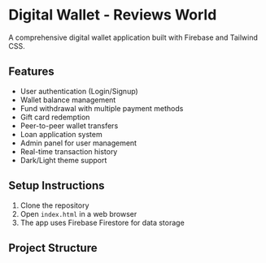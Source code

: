 # Digital Wallet - Reviews World

A comprehensive digital wallet application built with Firebase and Tailwind CSS.

## Features

- User authentication (Login/Signup)
- Wallet balance management
- Fund withdrawal with multiple payment methods
- Gift card redemption
- Peer-to-peer wallet transfers
- Loan application system
- Admin panel for user management
- Real-time transaction history
- Dark/Light theme support

## Setup Instructions

1. Clone the repository
2. Open `index.html` in a web browser
3. The app uses Firebase Firestore for data storage

## Project Structure
